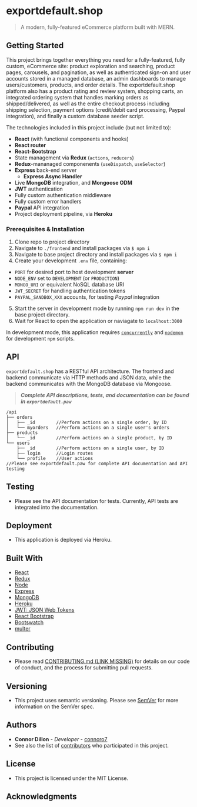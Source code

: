 # exportdefault.shop

> A modern, fully-featured eCommerce platform built with MERN.

## Getting Started

This project brings together everything you need for a fully-featured, fully custom, eCommerce site: product exploration and searching, product pages, carousels, and pagination, as well as authenticated sign-on and user accounts stored in a managed database, an admin dashboards to manage users/customers, products, and order details. The exportdefault.shop platform also has a product rating and review system, shopping carts, an integrated ordering system that handles marking orders as shipped/delivered, as well as the entire checkout process including shipping selection, payment options (credit/debit card processing, Paypal integration), and finally a custom database seeder script.

The technologies included in this project include (but not limited to):

- **React** (with functional components and hooks)
- **React router**
- **React-Bootstrap**
- State management via **Redux** (`actions`, `reducers`)
- **Redux**-mananaged componenents (`useDispatch`, `useSelector`)
- **Express** back-end server
  - **Express Async Handler**
- Live **MongoDB** integration, and **Mongoose ODM**
- **JWT** authentication
- Fully custom authentication middleware
- Fully custom error handlers
- **Paypal** API integration
- Project deployment pipeline, via **Heroku**

### Prerequisites & Installation

1. Clone repo to project directory
2. Navigate to `./frontend` and install packages via `$ npm i`
3. Navigate to base project directory and install packages via `$ npm i`
4. Create your development `.env` file, containing:
  - `PORT` for desired port to host development **server**
  - `NODE_ENV` set to `DEVELOPMENT` (or `PRODUCTION`)
  - `MONGO_URI` or equivalent NoSQL database URI
  - `JWT_SECRET` for handling authentication tokens
  - `PAYPAL_SANDBOX_XXX` accounts, for testing *Paypal* integration
5. Start the server in development mode by running `npm run dev` in the base project directory.
6. Wait for React to open the application or naviagate to `localhost:3000`

In development mode, this application requires [`concurrently`](https://www.npmjs.com/package/concurrently) and [`nodemon`](https://www.npmjs.com/package/nodemon) for development `npm` scripts.

## API

`exportdefault.shop` has a RESTful API architecture. The frontend and backend communicate via HTTP methods and JSON data, while the backend communicates with the MongoDB database via Mongoose.

> ***Complete API descriptions, tests, and documentation can be found in `exportdefault.paw`***

```
/api
├── orders
│   ├── _id        //Perform actions on a single order, by ID
│   └── myorders   //Perform actions on a single user's orders
├── products
│   └── _id        //Perform actions on a single product, by ID
└── users
    ├── _id        //Perform actions on a single user, by ID
    ├── login      //Login routes
    └── profile    //User actions
//Please see exportdefault.paw for complete API documentation and API testing
```

## Testing

- Please see the API documentation for tests. Currently, API tests are integrated into the documentation.

## Deployment

- This application is deployed via Heroku. 

## Built With

- [React](https://reactjs.org)
- [Redux](https://redux.js.org/)
- [Node](https://www.npmjs.com/)
- [Express](https://expressjs.com/)
- [MongoDB](https://www.mongodb.com/)
- [Heroku](https://www.heroku.com/)
- [JWT: JSON Web Tokens](https://jwt.io/)
- [React Bootstrap](https://react-bootstrap.github.io/)
- [Bootswatch](https://bootswatch.com/)
- [multer](https://www.npmjs.com/package/multer)

## Contributing

- Please read [CONTRIBUTING.md (LINK MISSING)](#) for details on our code of conduct, and the process for submitting pull requests.

## Versioning

- This project uses semantic versioning. Please see [SemVer](https://semver.org/) for more information on the SemVer spec.

## Authors

- **Connor Dillon** - _Developer_ - [connoro7](https://github.com/connoro7)
- See also the list of [contributors](https://github.com/connoro7/exportdefault.shop/contributors) who participated in this project.

## License

- This project is licensed under the MIT License.

## Acknowledgments
